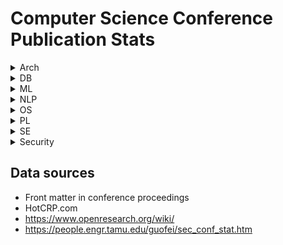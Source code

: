 # Computer Science Conference Publication Stats

<details>
<summary>
Arch
</summary>
<IMG SRC="https://github.com/emeryberger/csconferences/blob/main/graphs/ASPLOS.png" WIDTH="500"></IMG>
<IMG SRC="https://github.com/emeryberger/csconferences/blob/main/graphs/HPCA.png" WIDTH="500"></IMG>
<IMG SRC="https://github.com/emeryberger/csconferences/blob/main/graphs/ISCA.png" WIDTH="500"></IMG>
<IMG SRC="https://github.com/emeryberger/csconferences/blob/main/graphs/MICRO.png" WIDTH="500"></IMG>
</details>

<details>
<summary>
DB
</summary>
<IMG SRC="https://github.com/emeryberger/csconferences/blob/main/graphs/SIGMOD.png" WIDTH="500"></IMG>
<IMG SRC="https://github.com/emeryberger/csconferences/blob/main/graphs/VLDB.png" WIDTH="500"></IMG>
</details>

<details>
<summary>
ML
</summary>
<IMG SRC="https://github.com/emeryberger/csconferences/blob/main/graphs/ICLR.png" WIDTH="500"></IMG>
<IMG SRC="https://github.com/emeryberger/csconferences/blob/main/graphs/ICML.png" WIDTH="500"></IMG>
<IMG SRC="https://github.com/emeryberger/csconferences/blob/main/graphs/NeurIPS.png" WIDTH="500"></IMG>
</details>

<details>
<summary>
NLP
</summary>
<IMG SRC="https://github.com/emeryberger/csconferences/blob/main/graphs/ACL.png" WIDTH="500"></IMG>
</details>

<details>
<summary>
OS
</summary>
<IMG SRC="https://github.com/emeryberger/csconferences/blob/main/graphs/EuroSys.png" WIDTH="500"></IMG>
<IMG SRC="https://github.com/emeryberger/csconferences/blob/main/graphs/FAST.png" WIDTH="500"></IMG>
<IMG SRC="https://github.com/emeryberger/csconferences/blob/main/graphs/OSDI.png" WIDTH="500"></IMG>
<IMG SRC="https://github.com/emeryberger/csconferences/blob/main/graphs/SOSP.png" WIDTH="500"></IMG>
<IMG SRC="https://github.com/emeryberger/csconferences/blob/main/graphs/USENIX-ATC.png" WIDTH="500"></IMG>
</details>

<details>
<summary>
PL
</summary>
<IMG SRC="https://github.com/emeryberger/csconferences/blob/main/graphs/CC.png" WIDTH="500"></IMG>
<IMG SRC="https://github.com/emeryberger/csconferences/blob/main/graphs/ICFP.png" WIDTH="500"></IMG>
<IMG SRC="https://github.com/emeryberger/csconferences/blob/main/graphs/ISMM.png" WIDTH="500"></IMG>
<IMG SRC="https://github.com/emeryberger/csconferences/blob/main/graphs/OOPSLA.png" WIDTH="500"></IMG>
<IMG SRC="https://github.com/emeryberger/csconferences/blob/main/graphs/PLDI.png" WIDTH="500"></IMG>
<IMG SRC="https://github.com/emeryberger/csconferences/blob/main/graphs/POPL.png" WIDTH="500"></IMG>
<IMG SRC="https://github.com/emeryberger/csconferences/blob/main/graphs/PPoPP.png" WIDTH="500"></IMG>
</details>

<details>
<summary>
SE
</summary>
<IMG SRC="https://github.com/emeryberger/csconferences/blob/main/graphs/ASE.png" WIDTH="500"></IMG>
<IMG SRC="https://github.com/emeryberger/csconferences/blob/main/graphs/FSE.png" WIDTH="500"></IMG>
<IMG SRC="https://github.com/emeryberger/csconferences/blob/main/graphs/ICSE.png" WIDTH="500"></IMG>
<IMG SRC="https://github.com/emeryberger/csconferences/blob/main/graphs/ISSTA.png" WIDTH="500"></IMG>
</details>

<details>
<summary>
Security
</summary>
<IMG SRC="https://github.com/emeryberger/csconferences/blob/main/graphs/CCS.png" WIDTH="500"></IMG>
<IMG SRC="https://github.com/emeryberger/csconferences/blob/main/graphs/NDSS.png" WIDTH="500"></IMG>
<IMG SRC="https://github.com/emeryberger/csconferences/blob/main/graphs/Oakland.png" WIDTH="500"></IMG>
<IMG SRC="https://github.com/emeryberger/csconferences/blob/main/graphs/UsenixSec.png" WIDTH="500"></IMG>
</details>

## Data sources

* Front matter in conference proceedings
* HotCRP.com
* https://www.openresearch.org/wiki/
* https://people.engr.tamu.edu/guofei/sec_conf_stat.htm
